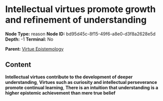 # Intellectual virtues promote growth and refinement of understanding

**Node Type:** reason
**Node ID:** bd95d45c-8f15-49f6-a8e0-d3f8a2628e5d
**Depth:** -1
**Terminal:** No

**Parent:** [Virtue Epistemology](virtue-epistemology.md)

## Content

**Intellectual virtues contribute to the development of deeper understanding**, **Virtues such as curiosity and intellectual perseverance promote continual learning**, **There is an intuition that understanding is a higher epistemic achievement than mere true belief**
